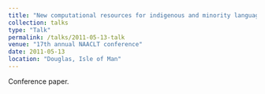 ```yaml
---
title: "New computational resources for indigenous and minority languages"
collection: talks
type: "Talk"
permalink: /talks/2011-05-13-talk
venue: "17th annual NAACLT conference"
date: 2011-05-13
location: "Douglas, Isle of Man"
---
```


Conference paper.
